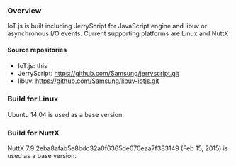 ### Overview
IoT.js is built including JerryScript for JavaScript engine and libuv or asynchronous I/O events.
Current supporting platforms are Linux and NuttX

#### Source repositories
* IoT.js: this
* JerryScript: https://github.com/Samsung/jerryscript.git
* libuv: https://github.com/Samsung/libuv-iotjs.git

### Build for Linux
Ubuntu 14.04 is used as a base version.

### Build for NuttX
NuttX 7.9 2eba8afab5e8bdc32a0f6365de070eaa7f383149 (Feb 15, 2015) is used as a base version.